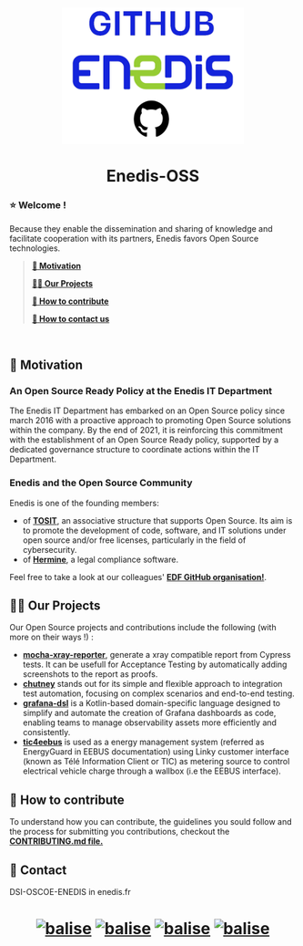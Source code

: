 <h1 align="center">
<br>
<img src="https://github.com/Enedis-OSS/.github/blob/main/profile/Images%20ReadMe/enedislogo.png" align="center"
     alt="Enedis-OSS" width="320" height="240">
</h1>
<h1 align="center">Enedis-OSS</h1>



### ⭐ Welcome !
Because they enable the dissemination and sharing of knowledge and facilitate cooperation with its partners, Enedis favors Open Source technologies.

>  **[🎯 Motivation](#Motivation)**
> 
>  **[👊🏻 Our Projects](#Ourproject)**
> 
>  **[🤲 How to contribute](#Howtocontribute)**
> 
>  **[📧 How to contact us](#Contact)**

<br>

## 🎯 Motivation  <a id="Motivation"></a>
### An Open Source Ready Policy at the Enedis IT Department
The Enedis IT Department has embarked on an Open Source policy since march 2016 with a proactive approach to promoting Open Source solutions within the company. By the end of 2021, it is reinforcing this commitment with the establishment of an Open Source Ready policy, supported by a dedicated governance structure to coordinate actions within the IT Department.

### Enedis and the Open Source Community
Enedis is one of the founding members:
    
- of [**TOSIT**](https://tosit.fr/), an associative structure that supports Open Source. Its aim is to promote the development of code, software, and IT solutions under open source and/or free licenses, particularly in the field of cybersecurity.  
- of [**Hermine**](https://gitlab.com/hermine-project/hermine), a legal compliance software.

Feel free to take a look at our colleagues' [**EDF GitHub organisation!**](https://github.com/groupe-edf). 

## 👊🏻 Our Projects  <a id="Ourproject"></a>
Our Open Source projects and contributions include the following (with more on their ways !) :

- [**mocha-xray-reporter**](https://github.com/Enedis-OSS/mocha-xray-reporter), generate a xray compatible report from Cypress tests. It can be usefull for Acceptance Testing by automatically adding screenshots to the report as proofs.
- [**chutney**](https://github.com/Enedis-OSS/chutney) stands out for its simple and flexible approach to integration test automation, focusing on complex scenarios and end-to-end testing.
- [**grafana-dsl**](https://github.com/Enedis-OSS/grafana-dsl) is a Kotlin-based domain-specific language designed to simplify and automate the creation of Grafana dashboards as code, enabling teams to manage observability assets more efficiently and consistently.
- [**tic4eebus**](https://github.com/Enedis-OSS/tic4eebus) is used as a energy management system (referred as EnergyGuard in EEBUS documentation) using Linky customer interface (known as Télé Information Client or TIC) as metering source to control electrical vehicle charge through a wallbox (i.e the EEBUS interface).
  
## 🤲 How to contribute <a id="Howtocontribute"></a>

To understand how you can contribute, the guidelines you sould follow and the process for submitting you contributions, checkout the [**CONTRIBUTING.md file.**](https://github.com/Enedis-OSS/.github/blob/main/profile/CONTRIBUTING.md)

## 📧 Contact <a id="Contact"></a>
DSI-OSCOE-ENEDIS in enedis.fr

<h1 align="center">
     
[![balise](https://img.shields.io/badge/Facebook-1877F2?style=for-the-badge&logo=facebook&logoColor=white)](https://www.facebook.com/Enedis.officiel/)
[![balise](https://img.shields.io/badge/Instagram-E4405F?style=for-the-badge&logo=instagram&logoColor=white)](https://www.instagram.com/enedis.officiel/)
[![balise](https://img.shields.io/badge/LinkedIn-0077B5?style=for-the-badge&logo=linkedin&logoColor=white)](https://www.linkedin.com/company/enedis)
[![balise](https://img.shields.io/badge/YouTube-FF0000?style=for-the-badge&logo=youtube&logoColor=white)](https://www.youtube.com/@EnedisOfficiel)
</h1>
